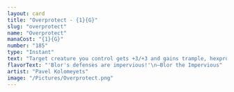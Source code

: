 ```yaml
---
layout: card
title: "Overprotect - {1}{G}"
slug: "overprotect"
name: "Overprotect"
manaCost: "{1}{G}"
number: "185"
type: "Instant"
text: "Target creature you control gets +3/+3 and gains trample, hexproof, and indestructible until end of turn."
flavorText: "'Blor's defenses are impervious!'\n—Blor the Impervious"
artist: "Pavel Kolomeyets"
image: "/Pictures/Overprotect.png"
---
```


